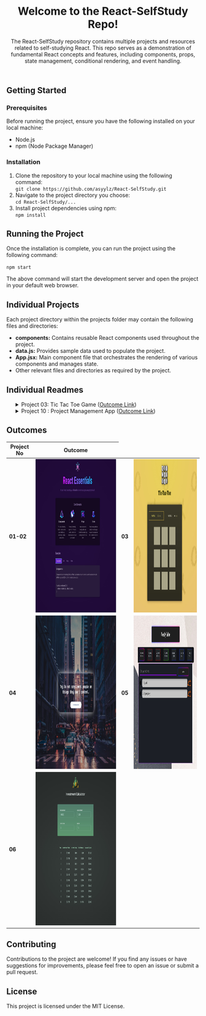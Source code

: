 <body>
  <header>
    <h1>Welcome to the React-SelfStudy Repo!</h1>
    <p>The React-SelfStudy repository contains multiple projects and resources related to self-studying React. This repo
      serves as a demonstration of fundamental React concepts and features, including components, props, state
      management, conditional rendering, and event handling.</p>
  </header>
  <section id="getting-started">
    <h2>Getting Started</h2>
    <h3>Prerequisites</h3>
    <p>Before running the project, ensure you have the following installed on your local machine:</p>
    <ul>
      <li>Node.js</li>
      <li>npm (Node Package Manager)</li>
    </ul>
    <h3>Installation</h3>
    <ol>
      <li>Clone the repository to your local machine using the following command:</li>
      <code>git clone https://github.com/asyylz/React-SelfStudy.git</code>
      <li>Navigate to the project directory you choose:</li>
      <code>cd React-SelfStudy/...</code>
      <li>Install project dependencies using npm:</li>
      <code>npm install</code>
    </ol>
  </section>

  <section id="running-project">
    <h2>Running the Project</h2>
    <p>Once the installation is complete, you can run the project using the following command:</p>
    <code>npm start</code>
    <p>The above command will start the development server and open the project in your default web browser.</p>
  </section>

  <section id="individual-projects">
    <h2>Individual Projects</h2>
    <p>Each project directory within the projects folder may contain the following files and directories:</p>
    <ul>
      <li><strong>components:</strong> Contains reusable React components used throughout the project.</li>
      <li><strong>data.js:</strong> Provides sample data used to populate the project.</li>
      <li><strong>App.jsx:</strong> Main component file that orchestrates the rendering of various components and
        manages state.</li>
      <li>Other relevant files and directories as required by the project.</li>
    </ul>
  </section>
  <section id="individual-readmes">
    <h2>Individual Readmes</h2>
    <ul>
      <details>
        <summary>Project 03: Tic Tac Toe Game (<a href="https://glittery-tapioca-e95324.netlify.app/">Outcome Link</a>)
        </summary>
        <br>
        <p> <strong>Description:</strong> This is a simple project management app built with React. It allows users to
          create projects, add tasks to projects, and manage tasks within projects.
          <br>
          <strong>Features:</strong>
          <br>
          <em>Player Name Editing:</em> Users can edit the name of a player by clicking the "Edit" button next to the player's name.
          <br>
          <em>Dynamic Display:</em>The component dynamically switches between displaying the player's name as text or as an editable input field based on user interaction.
          <br>
          <em>Save Changes:</em>Users can save changes made to the player's name by clicking the "Save" button.
          <br>
          <strong>Notes</strong>
          This project was created as part of an educational course on Udemy and is intended for learning purposes only.
          All credit for the project idea and implementation goes to the course instructors and authors.
        </p>
      </details>
      <details>
        <summary>Project 10 : Project Management App (<a href="https://managementproject.netlify.app/">Outcome Link</a>)
        </summary>
        <br>
        <p> <strong>Description:</strong> This is a simple project management app built with React. It allows users to
          create projects, add tasks to projects, and manage tasks within projects.
          <br>
          <strong>Features:</strong>
          <br>
          <em>Project Management:</em> Users can create new projects, view existing projects, and delete projects.
          <br>
          <em>Task Management:</em>Within each project, users can add tasks, delete tasks, and view all tasks associated
          with the project.
          <br>
          <strong>Usage:</strong>
          <br>
          <em>Creating a Project:</em> Click on the "Add Project" button in the sidebar to create a new project. Enter
          the project details and click "Save".
          <br>
          <em>Managing Tasks:</em> Select a project from the sidebar to view and manage tasks associated with that
          project. You can add tasks, delete tasks, and view all tasks.
          <br>
          <em>Deleting a Project:</em> To delete a project, select the project from the sidebar and click the "Delete
          Project"
          button.
          <br>
          <strong>Notes</strong>
          This project was created as part of an educational course on Udemy and is intended for learning purposes only.
          All credit for the project idea and implementation goes to the course instructors and authors.
        </p>
      </details>
    </ul>
  </section>
  <section id="outcomes">
    <h2>Outcomes</h2>
    <table>
      <thead>
        <tr>
          <th>Project No</th>
          <th>Outcome</th>
        </tr>
      </thead>
      <tbody>
        <tr>
          <td><strong>01-02</strong></td>
          <td><img
              src="https://github.com/asyylz/React-SelfStudy/blob/28548769f47460df1efee60746b7f4d4af1c71fa/01-starting-project/01-outcome.jpg"
              width="600" height="400" alt="Project 01 outcome"></td>
          <td><strong>03</strong></td>
          <td><img src="https://github.com/asyylz/React-SelfStudy/blob/main/03-TicTacToe-Game/public/outcome.jpg"
              width="600" height="400" alt="Project 02 outcome"></td>
        </tr>
        <tr>
          <td><strong>04</strong></td>
          <td><img
              src="https://github.com/asyylz/React-SelfStudy/blob/bb1d3418d4a6807ffc00b59876d02a53a613a23d/04-Random-Quote-Generator/public/output.jpg"
              width="600" height="400" alt="Project 02 outcome"></td>
          <td><strong>05</strong></td>
          <td><img src="https://github.com/asyylz/React-SelfStudy/blob/main/05-ToDo-App-RGB/public/outcome.jpg"
              width="600" height="400" alt="Project 02 outcome"></td>
        </tr>
        <tr>
          <td><strong>06</strong></td>
          <td><img src="https://github.com/asyylz/React-SelfStudy/blob/main/06-InvestmentFigures/public/outcome.jpg"
              width="600" height="400" alt="Project 02 outcome"></td>
        </tr>
      </tbody>
    </table>
  </section>

  <footer>
    <h2>Contributing</h2>
    <p>Contributions to the project are welcome! If you find any issues or have suggestions for improvements, please
      feel free to open an issue or submit a pull request.</p>
    <h2>License</h2>
    <p>This project is licensed under the MIT License.</p>
  </footer>
</body>